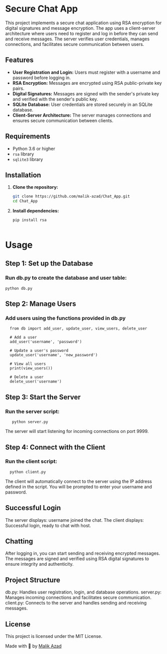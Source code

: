 # Secure Chat App

This project implements a secure chat application using RSA encryption for digital signatures and message encryption. The app uses a client-server architecture where users need to register and log in before they can send and receive messages. The server verifies user credentials, manages connections, and facilitates secure communication between users.

## Features

- **User Registration and Login:** Users must register with a username and password before logging in.
- **RSA Encryption:** Messages are encrypted using RSA public-private key pairs.
- **Digital Signatures:** Messages are signed with the sender's private key and verified with the sender's public key.
- **SQLite Database:** User credentials are stored securely in an SQLite database.
- **Client-Server Architecture:** The server manages connections and ensures secure communication between clients.

## Requirements

- Python 3.6 or higher
- `rsa` library
- `sqlite3` library

## Installation

1. **Clone the repository:**
   ```sh
   git clone https://github.com/malik-azad/Chat_App.git
   cd Chat_App
2. **Install dependencies:**
   ```sh
   pip install rsa
  
# Usage
## Step 1: Set up the Database
### Run db.py to create the database and user table:
    python db.py
    
## Step 2: Manage Users
### Add users using the functions provided in db.py
      from db import add_user, update_user, view_users, delete_user
   
      # Add a user
      add_user('username', 'password')
      
      # Update a user's password
      update_user('username', 'new_password')
      
      # View all users
      print(view_users())
      
      # Delete a user
      delete_user('username')

 ## Step 3: Start the Server
 ### Run the server script:
       python server.py

 The server will start listening for incoming connections on port 9999.
   
## Step 4: Connect with the Client
### Run the client script:
      python client.py
      
 The client will automatically connect to the server using the IP address defined in the script. You will be prompted to enter your username and password.

## Successful Login
 The server displays: username joined the chat.
 The client displays: Successful login, ready to chat with host.

## Chatting
 After logging in, you can start sending and receiving encrypted messages. The messages are signed and verified using RSA digital signatures to ensure integrity and authenticity.

## Project Structure
 db.py: Handles user registration, login, and database operations.
 server.py: Manages incoming connections and facilitates secure communication.
 client.py: Connects to the server and handles sending and receiving messages.

## License
 This project is licensed under the MIT License.

 Made with 🤍 by [Malik Azad](https://www.linkedin.com/in/malikazad)
